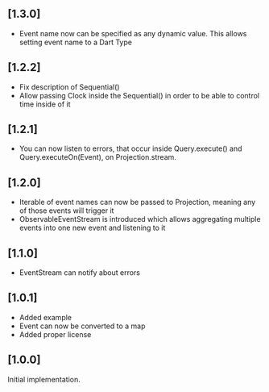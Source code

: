 ## [1.3.0]
* Event name now can be specified as any dynamic value. This allows
setting event name to a Dart Type

## [1.2.2]
* Fix description of Sequential()
* Allow passing Clock inside the Sequential() in order to be able to
control time inside of it

## [1.2.1]
* You can now listen to errors, that occur inside Query.execute() and
Query.executeOn(Event), on Projection.stream.

## [1.2.0]
* Iterable of event names can now be passed to Projection, meaning any
of those events will trigger it
* ObservableEventStream is introduced which allows aggregating multiple
events into one new event and listening to it

## [1.1.0]
* EventStream can notify about errors 

## [1.0.1]
* Added example
* Event can now be converted to a map
* Added proper license

## [1.0.0]
Initial implementation.